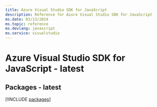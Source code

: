 ```yaml
---
title: Azure Visual Studio SDK for JavaScript
description: Reference for Azure Visual Studio SDK for JavaScript
ms.date: 03/13/2024
ms.topic: reference
ms.devlang: javascript
ms.service: visualstudio
---
```

# Azure Visual Studio SDK for JavaScript - latest
## Packages - latest
[!INCLUDE [packages](visual-studio-index.md)]